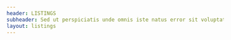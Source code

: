 ```yaml
---
header: LISTINGS
subheader: Sed ut perspiciatis unde omnis iste natus error sit voluptatem accusantium doloremque laudantium, totam rem aperiam.
layout: listings
---
```

